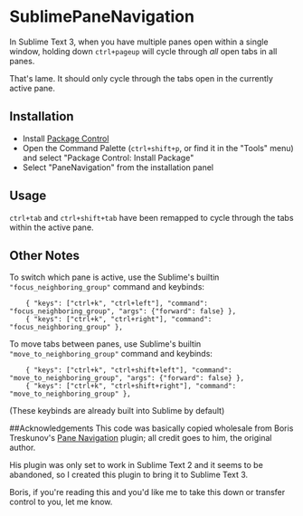 SublimePaneNavigation
============================

In Sublime Text 3, when you have multiple panes open within a single window, holding down `ctrl+pageup` will cycle through *all* open tabs in all panes.

That's lame. It should only cycle through the tabs open in the currently active pane.

## Installation
* Install [Package Control](https://sublime.wbond.net/installation)
* Open the Command Palette (`ctrl+shift+p`, or find it in the "Tools" menu)
and select "Package Control: Install Package"
* Select "PaneNavigation" from the installation panel

## Usage
`ctrl+tab` and `ctrl+shift+tab` have been remapped to cycle through the tabs within the active pane.

## Other Notes
To switch which pane is active, use the Sublime's builtin `"focus_neighboring_group"` command and keybinds:
```
    { "keys": ["ctrl+k", "ctrl+left"], "command": "focus_neighboring_group", "args": {"forward": false} },
    { "keys": ["ctrl+k", "ctrl+right"], "command": "focus_neighboring_group" },
```

To move tabs between panes, use Sublime's builtin `"move_to_neighboring_group"` command and keybinds:
```
    { "keys": ["ctrl+k", "ctrl+shift+left"], "command": "move_to_neighboring_group", "args": {"forward": false} },
    { "keys": ["ctrl+k", "ctrl+shift+right"], "command": "move_to_neighboring_group" },
```

(These keybinds are already built into Sublime by default)

##Acknowledgements
This code was basically copied wholesale from Boris Treskunov's [Pane Navigation](https://github.com/borist/SublimePaneNavigation) plugin; all credit goes to him, the original author.

His plugin was only set to work in Sublime Text 2 and it seems to be abandoned, so I created this plugin to bring it to Sublime Text 3.

Boris, if you're reading this and you'd like me to take this down or transfer control to you, let me know.